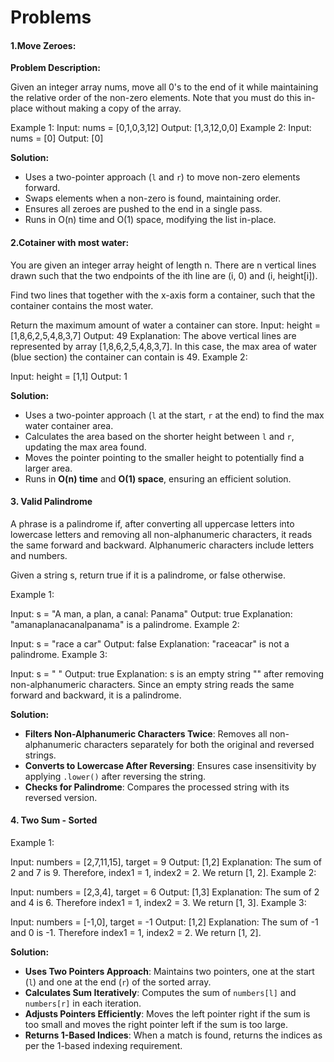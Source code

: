 <h1>Problems</h1>
<h4>1.Move Zeroes:</h4>
<b>Problem Description:</b>
<p>

Given an integer array nums, move all 0's to the end of it while maintaining the relative order of the non-zero elements.
Note that you must do this in-place without making a copy of the array.

Example 1:
Input: nums = [0,1,0,3,12]
Output: [1,3,12,0,0]
Example 2:
Input: nums = [0]
Output: [0]
</p>

<b>Solution:</b>
- Uses a two-pointer approach (`l` and `r`) to move non-zero elements forward.
- Swaps elements when a non-zero is found, maintaining order.
- Ensures all zeroes are pushed to the end in a single pass.
- Runs in O(n) time and O(1) space, modifying the list in-place.

<h4>2.Cotainer with most water:</h4>
<p>
You are given an integer array height of length n. There are n vertical lines drawn such that the two endpoints of the ith line are (i, 0) and (i, height[i]).

Find two lines that together with the x-axis form a container, such that the container contains the most water.

Return the maximum amount of water a container can store.
Input: height = [1,8,6,2,5,4,8,3,7]
Output: 49
Explanation: The above vertical lines are represented by array [1,8,6,2,5,4,8,3,7]. In this case, the max area of water (blue section) the container can contain is 49.
Example 2:

Input: height = [1,1]
Output: 1
</p>

<b>Solution:</b>

- Uses a two-pointer approach (`l` at the start, `r` at the end) to find the max water container area.  
- Calculates the area based on the shorter height between `l` and `r`, updating the max area found.  
- Moves the pointer pointing to the smaller height to potentially find a larger area.  
- Runs in **O(n) time** and **O(1) space**, ensuring an efficient solution. 

<h4>3. Valid Palindrome</h4>
<p>
A phrase is a palindrome if, after converting all uppercase letters into lowercase letters and removing all non-alphanumeric characters, it reads the same forward and backward. Alphanumeric characters include letters and numbers.

Given a string s, return true if it is a palindrome, or false otherwise.

 

Example 1:

Input: s = "A man, a plan, a canal: Panama"
Output: true
Explanation: "amanaplanacanalpanama" is a palindrome.
Example 2:

Input: s = "race a car"
Output: false
Explanation: "raceacar" is not a palindrome.
Example 3:

Input: s = " "
Output: true
Explanation: s is an empty string "" after removing non-alphanumeric characters.
Since an empty string reads the same forward and backward, it is a palindrome.
</p>

<b>Solution:</b>

- **Filters Non-Alphanumeric Characters Twice**: Removes all non-alphanumeric characters separately for both the original and reversed strings.  
- **Converts to Lowercase After Reversing**: Ensures case insensitivity by applying `.lower()` after reversing the string.  
- **Checks for Palindrome**: Compares the processed string with its reversed version.  

<h4>4. Two Sum - Sorted</h4>
<p>
Example 1:

Input: numbers = [2,7,11,15], target = 9
Output: [1,2]
Explanation: The sum of 2 and 7 is 9. Therefore, index1 = 1, index2 = 2. We return [1, 2].
Example 2:

Input: numbers = [2,3,4], target = 6
Output: [1,3]
Explanation: The sum of 2 and 4 is 6. Therefore index1 = 1, index2 = 3. We return [1, 3].
Example 3:

Input: numbers = [-1,0], target = -1
Output: [1,2]
Explanation: The sum of -1 and 0 is -1. Therefore index1 = 1, index2 = 2. We return [1, 2].
</p>

<b>Solution:</b>
- **Uses Two Pointers Approach**: Maintains two pointers, one at the start (`l`) and one at the end (`r`) of the sorted array.  
- **Calculates Sum Iteratively**: Computes the sum of `numbers[l]` and `numbers[r]` in each iteration.  
- **Adjusts Pointers Efficiently**: Moves the left pointer right if the sum is too small and moves the right pointer left if the sum is too large.  
- **Returns 1-Based Indices**: When a match is found, returns the indices as per the 1-based indexing requirement.  
